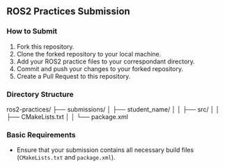 ## ROS2 Practices Submission

### How to Submit

1. Fork this repository.
2. Clone the forked repository to your local machine.
3. Add your ROS2 practice files to your correspondant directory.
4. Commit and push your changes to your forked repository.
5. Create a Pull Request to this repository.

### Directory Structure

ros2-practices/
├── submissions/
│   ├── student_name/
│   │   ├── src/
│   │   ├── CMakeLists.txt
│   │   └── package.xml


### Basic Requirements

- Ensure that your submission contains all necessary build files (`CMakeLists.txt` and `package.xml`).
